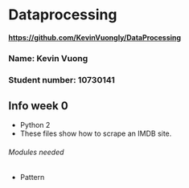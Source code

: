 # Dataprocessing

#### https://github.com/KevinVuongly/DataProcessing

### Name: Kevin Vuong
### Student number: 10730141

## Info week 0
- Python 2
- These files show how to scrape an IMDB site.

###### Modules needed
- Pattern




